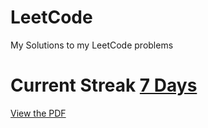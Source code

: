 # LeetCode
My Solutions to my LeetCode problems
# Current Streak <u>7 Days</u>

[View the PDF](https://raw.githubusercontent.com/Keaton-Clark/LeetCode/main/main.pdf)
